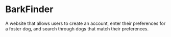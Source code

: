 # BarkFinder
A website that allows users to create an account, enter their preferences for a foster dog, and search through dogs that match their preferences.
